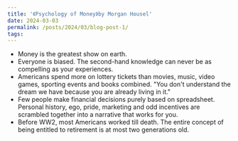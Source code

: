 ```yaml
---
title: '《Psychology of Money》by Morgan Housel'
date: 2024-03-03
permalink: /posts/2024/03/blog-post-1/
tags:
---
```

- Money is the greatest show on earth.
- Everyone is biased. The second-hand knowledge can never be as compelling as your experiences.
- Americans spend more on lottery tickets than movies, music, video games, sporting events and books combined. "You don't understand the dream we have because you are already living in it."
- Few people make financial decisions purely based on spreadsheet. Personal history, ego, pride, marketing and odd incentives are scrambled together into a narrative that works for you.
- Before WW2, most Americans worked till death. The entire concept of being entitled to retirement is at most two generations old.
